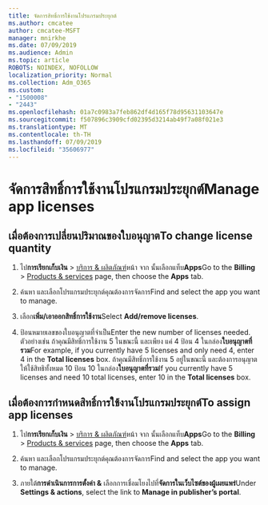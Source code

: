 ```yaml
---
title: จัดการสิทธิ์การใช้งานโปรแกรมประยุกต์
ms.author: cmcatee
author: cmcatee-MSFT
manager: mnirkhe
ms.date: 07/09/2019
ms.audience: Admin
ms.topic: article
ROBOTS: NOINDEX, NOFOLLOW
localization_priority: Normal
ms.collection: Adm_O365
ms.custom:
- "1500008"
- "2443"
ms.openlocfilehash: 01a7c0983a7feb862df4d165f78d95631103647e
ms.sourcegitcommit: f507896c3909cfd02395d3214ab49f7a08f021e3
ms.translationtype: MT
ms.contentlocale: th-TH
ms.lasthandoff: 07/09/2019
ms.locfileid: "35606977"
---
```

# <a name="manage-app-licenses"></a><span data-ttu-id="f35f4-102">จัดการสิทธิ์การใช้งานโปรแกรมประยุกต์</span><span class="sxs-lookup"><span data-stu-id="f35f4-102">Manage app licenses</span></span>

## <a name="to-change-license-quantity"></a><span data-ttu-id="f35f4-103">เมื่อต้องการเปลี่ยนปริมาณของใบอนุญาต</span><span class="sxs-lookup"><span data-stu-id="f35f4-103">To change license quantity</span></span>

1. <span data-ttu-id="f35f4-104">ไป**การเรียกเก็บเงิน** > [บริการ & ผลิตภัณฑ์](https://go.microsoft.com/fwlink/p/?linkid=842054)หน้า จาก นั้นเลือกแท็บ**Apps**</span><span class="sxs-lookup"><span data-stu-id="f35f4-104">Go to the **Billing** > [Products & services](https://go.microsoft.com/fwlink/p/?linkid=842054) page, then choose the **Apps** tab.</span></span>

2. <span data-ttu-id="f35f4-105">ค้นหา และเลือกโปรแกรมประยุกต์คุณต้องการจัดการ</span><span class="sxs-lookup"><span data-stu-id="f35f4-105">Find and select the app you want to manage.</span></span>  

3. <span data-ttu-id="f35f4-106">เลือก**เพิ่ม/เอาออกสิทธิ์การใช้งาน**</span><span class="sxs-lookup"><span data-stu-id="f35f4-106">Select **Add/remove licenses**.</span></span>

4. <span data-ttu-id="f35f4-107">ป้อนหมายเลขของใบอนุญาตที่จำเป็น</span><span class="sxs-lookup"><span data-stu-id="f35f4-107">Enter the new number of licenses needed.</span></span> <span data-ttu-id="f35f4-108">ตัวอย่างเช่น ถ้าคุณมีสิทธิ์การใช้งาน 5 ในขณะนี้ และเพียง แค่ 4 ป้อน 4 ในกล่อง**ใบอนุญาตที่รวม**</span><span class="sxs-lookup"><span data-stu-id="f35f4-108">For example, if you currently have 5 licenses and only need 4, enter 4 in the **Total licenses** box.</span></span> <span data-ttu-id="f35f4-109">ถ้าคุณมีสิทธิ์การใช้งาน 5 อยู่ในขณะนี้ และต้องการอนุญาตให้ใช้สิทธิทั้งหมด 10 ป้อน 10 ในกล่อง**ใบอนุญาตที่รวม**</span><span class="sxs-lookup"><span data-stu-id="f35f4-109">If you currently have 5 licenses and need 10 total licenses, enter 10 in the **Total licenses** box.</span></span>

## <a name="to-assign-app-licenses"></a><span data-ttu-id="f35f4-110">เมื่อต้องการกำหนดสิทธิ์การใช้งานโปรแกรมประยุกต์</span><span class="sxs-lookup"><span data-stu-id="f35f4-110">To assign app licenses</span></span>

1. <span data-ttu-id="f35f4-111">ไป**การเรียกเก็บเงิน** > [บริการ & ผลิตภัณฑ์](https://go.microsoft.com/fwlink/p/?linkid=842054)หน้า จาก นั้นเลือกแท็บ**Apps**</span><span class="sxs-lookup"><span data-stu-id="f35f4-111">Go to the **Billing** > [Products & services](https://go.microsoft.com/fwlink/p/?linkid=842054) page, then choose the **Apps** tab.</span></span>

2. <span data-ttu-id="f35f4-112">ค้นหา และเลือกโปรแกรมประยุกต์คุณต้องการจัดการ</span><span class="sxs-lookup"><span data-stu-id="f35f4-112">Find and select the app you want to manage.</span></span>  

3. <span data-ttu-id="f35f4-113">ภายใต้**การดำเนินการการตั้งค่า &** เลือกการเชื่อมโยงไปที่**จัดการในเว็บไซต์ของผู้เผยแพร่**</span><span class="sxs-lookup"><span data-stu-id="f35f4-113">Under **Settings & actions**, select the link to **Manage in publisher’s portal**.</span></span>